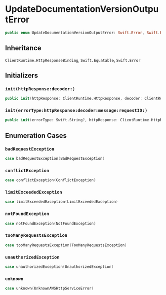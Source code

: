 # UpdateDocumentationVersionOutputError

``` swift
public enum UpdateDocumentationVersionOutputError: Swift.Error, Swift.Equatable 
```

## Inheritance

`ClientRuntime.HttpResponseBinding`, `Swift.Equatable`, `Swift.Error`

## Initializers

### `init(httpResponse:decoder:)`

``` swift
public init(httpResponse: ClientRuntime.HttpResponse, decoder: ClientRuntime.ResponseDecoder? = nil) throws 
```

### `init(errorType:httpResponse:decoder:message:requestID:)`

``` swift
public init(errorType: Swift.String?, httpResponse: ClientRuntime.HttpResponse, decoder: ClientRuntime.ResponseDecoder? = nil, message: Swift.String? = nil, requestID: Swift.String? = nil) throws 
```

## Enumeration Cases

### `badRequestException`

``` swift
case badRequestException(BadRequestException)
```

### `conflictException`

``` swift
case conflictException(ConflictException)
```

### `limitExceededException`

``` swift
case limitExceededException(LimitExceededException)
```

### `notFoundException`

``` swift
case notFoundException(NotFoundException)
```

### `tooManyRequestsException`

``` swift
case tooManyRequestsException(TooManyRequestsException)
```

### `unauthorizedException`

``` swift
case unauthorizedException(UnauthorizedException)
```

### `unknown`

``` swift
case unknown(UnknownAWSHttpServiceError)
```

